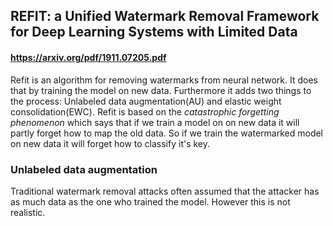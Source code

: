 ## REFIT: a Unified Watermark Removal Framework for Deep Learning Systems with Limited Data
#### https://arxiv.org/pdf/1911.07205.pdf

Refit is an algorithm for removing watermarks from neural network. It does that by training the model on new data. Furthermore it
adds two things to the process: Unlabeled data augmentation(AU) and elastic weight consolidation(EWC). Refit is based on the *catastrophic forgetting phenomenon*
which says that if we train a model on on new data it will partly forget how to map the old data. So if we train the watermarked model on new data it will forget
how to classify it's key.

### Unlabeled data augmentation

Traditional watermark removal attacks often assumed that the attacker has as much data as the one who trained the model. 
However this is not realistic. 
